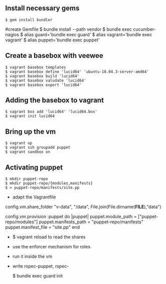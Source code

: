 ## Install necessary gems
    $ gem install bundler
#create Gemfile
    $ bundle install --path vendor
    $ bundle exec cucumber-nagios
    $ alias guard='bundle exec guard'
    $ alias vagrant='bundle exec vagrant'
    $ alias puppet='bundle exec puppet'

## Create a basebox with veewee
    $ vagrant basebox templates
    $ vagrant basebox define 'lucid64' 'ubuntu-10.04.3-server-amd64'
    $ vagrant basebox build 'lucid64'
    $ vagrant basebox valudate 'lucid64'
    $ vagrant basebox export 'lucid64'
## Adding the basebox to vagrant
    $ vagrant box add 'lucid64' 'lucid64.box'
    $ vagrant init lucid64
## Bring up the vm
    $ vagrant up
    $ vagrant ssh groupadd puppet
    $ vagrant sandbox on
## Activating puppet
    $ mkdir puppet-repo
    $ mkdir puppet-repo/{modules,manifests}
    $ > puppet-repo/manifests/site.pp
- adapt the Vagrantfile

config.vm.share_folder "v-data", "/data", File.join(File.dirname(__FILE__),"data")

config.vm.provision :puppet do |puppet|
      puppet.module_path = ["puppet-repo/modules"]
      puppet.manifests_path = "puppet-repo/manifests"
      puppet.manifest_file  = "site.pp"
end

- $ vagrant reload to read the shares
- use the enforcer mechanism for roles
- run it inside the vm
- write rspec-puppet, rspec-

    $ bundle exec guard init
